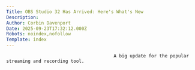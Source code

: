 ```yaml
---
Title: OBS Studio 32 Has Arrived: Here's What's New
Description: 
Author: Corbin Davenport
Date: 2025-09-23T17:32:12.000Z
Robots: noindex,nofollow
Template: index
---
```


                                            A big update for the popular streaming and recording tool.
                                        